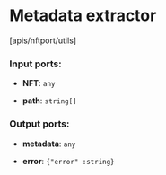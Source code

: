 # Metadata extractor

[apis/nftport/utils]

### Input ports:

* __NFT__: `any`


* __path__: `string[]`


### Output ports:

* __metadata__: `any`


* __error__: `{"error" :string}`


